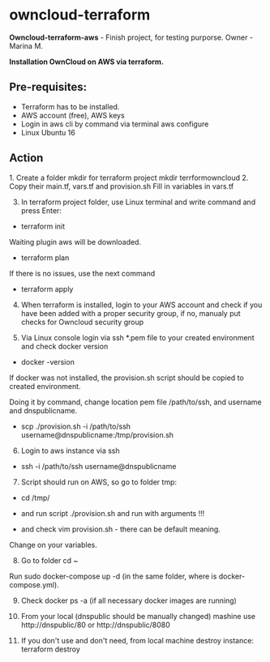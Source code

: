 # owncloud-terraform
**Owncloud-terraform-aws** - Finish project, for testing purporse.
Owner - Marina M.

**Installation OwnCloud on AWS via terraform.**
 
 
 <h2> Pre-requisites: </h2>
 
* Terraform has to be installed.
* AWS account (free), AWS keys
* Login in aws cli by command via terminal
 aws configure
* Linux Ubuntu 16

<h2> Action </h2>
1. Create a folder mkdir for terraform project
  mkdir terrformowncloud
2. Copy their main.tf, vars.tf and provision.sh
   Fill in variables in vars.tf

3. In terraform project folder, use Linux terminal and write command and press Enter:
 * terraform init
 
Waiting plugin aws will be downloaded.

* terraform plan 

If there is no issues, use the next command

* terraform apply


4. When terraform is installed, login to your AWS account and check if you have been added with a proper security group, if no, manualy put checks for Owncloud security group

5. Via Linux console login via ssh *.pem file to your created environment and check docker version

 * docker -version

If docker was not installed, the provision.sh script should be copied to created environment.

Doing it by command, change location pem file /path/to/ssh, and username and dnspublicname.

 * scp  ./provision.sh -i /path/to/ssh username@dnspublicname:/tmp/provision.sh
 
6. Login to aws instance via ssh
 
 * ssh -i /path/to/ssh username@dnspublicname
 
7.  Script should run on AWS, so go to folder tmp:

* cd /tmp/

* and run script ./provision.sh and run with arguments !!! 
* and check vim provision.sh - there can be default meaning.
 
 Change on your variables. 

8. Go to folder 
cd ~ 

Run sudo docker-compose up -d  (in the same folder, where is docker-compose.yml).

9. Check docker ps -a (if all necessary docker images are running)


10. From your local (dnspublic should be manually changed) mashine use http://dnspublic/80 or http://dnspublic/8080

12. If you don't use and don't need, from local machine destroy instance:
      terraform destroy
